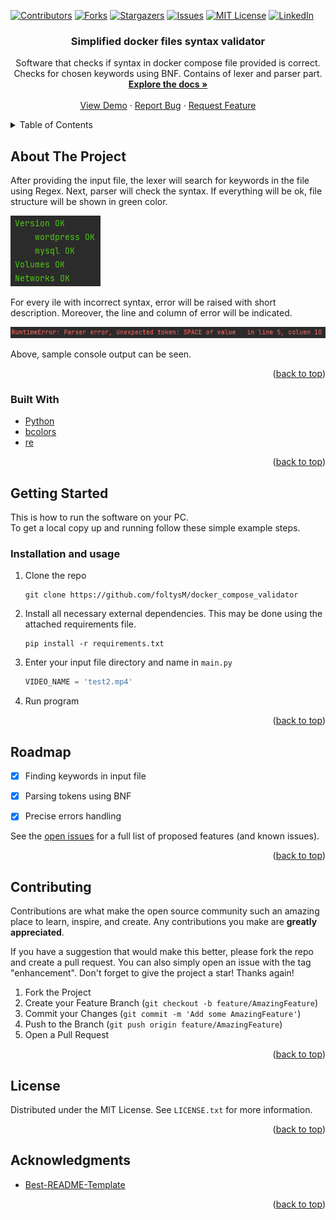 <div id="top"></div>
<!--
*** Thanks for checking out the Best-README-Template. If you have a suggestion
*** that would make this better, please fork the repo and create a pull request
*** or simply open an issue with the tag "enhancement".
*** Don't forget to give the project a star!
*** Thanks again! Now go create something AMAZING! :D
-->



<!-- PROJECT SHIELDS -->
<!--
*** I'm using markdown "reference style" links for readability.
*** Reference links are enclosed in brackets [ ] instead of parentheses ( ).
*** See the bottom of this document for the declaration of the reference variables
*** for contributors-url, forks-url, etc. This is an optional, concise syntax you may use.
*** https://www.markdownguide.org/basic-syntax/#reference-style-links
-->
[![Contributors][contributors-shield]][contributors-url]
[![Forks][forks-shield]][forks-url]
[![Stargazers][stars-shield]][stars-url]
[![Issues][issues-shield]][issues-url]
[![MIT License][license-shield]][license-url]
[![LinkedIn][linkedin-shield]][linkedin-url]


<div>
<h3 align="center">Simplified docker files syntax validator</h3>

  <p align="center">
    Software that checks if syntax in docker compose file provided is correct. Checks for chosen keywords using BNF. Contains of lexer and parser part.
    <br />
    <a href="https://github.com/foltysM/docker_compose_validator"><strong>Explore the docs »</strong></a>
    <br />
    <br />
    <a href="https://github.com/foltysM/docker_compose_validator">View Demo</a>
    ·
    <a href="https://github.com/foltysM/docker_compose_validator/issues">Report Bug</a>
    ·
    <a href="https://github.com/foltysM/docker_compose_validator/issues">Request Feature</a>
  </p>
</div>



<!-- TABLE OF CONTENTS -->
<details>
  <summary>Table of Contents</summary>
  <ol>
    <li>
      <a href="#about-the-project">About The Project</a>
      <ul>
        <li><a href="#built-with">Built With</a></li>
      </ul>
    </li>
    <li>
      <a href="#getting-started">Getting Started</a>
      <ul>
        <li><a href="#installation and usage">Installation and usage</a></li>
      </ul>
    </li>
    <li><a href="#usage">Usage</a></li>
    <li><a href="#roadmap">Roadmap</a></li>
    <li><a href="#contributing">Contributing</a></li>
    <li><a href="#license">License</a></li>
    <li><a href="#acknowledgments">Acknowledgments</a></li>
  </ol>
</details>



<!-- ABOUT THE PROJECT -->
## About The Project

After providing the input file, the lexer will search for keywords in the file using Regex. Next, parser will check the syntax. If everything will be ok, 
file structure will be shown in green color.  

![product-screenshot]

For every ile with incorrect syntax, error will be raised with short description. Moreover, the line and column of error will be indicated.

![product-screenshot2]

Above, sample console output can be seen. 



<p align="right">(<a href="#top">back to top</a>)</p>



### Built With

* [Python](https://www.python.org/)
* [bcolors](https://pypi.org/project/bcolors/)
* [re](https://docs.python.org/3/library/re.html)

<p align="right">(<a href="#top">back to top</a>)</p>



<!-- GETTING STARTED -->
## Getting Started

This is how to run the software on your PC. </br >
To get a local copy up and running follow these simple example steps.


### Installation and usage

1. Clone the repo
   ```commandline
   git clone https://github.com/foltysM/docker_compose_validator
   ```
2. Install all necessary external dependencies. This may be done using the attached requirements file.
   ```commandline
   pip install -r requirements.txt
   ```
3. Enter your input file directory and name in `main.py`
   ```python
   VIDEO_NAME = 'test2.mp4'
   ```
4. Run program

<p align="right">(<a href="#top">back to top</a>)</p>


<!-- ROADMAP -->
## Roadmap

- [x] Finding keywords in input file
- [x] Parsing tokens using BNF
- [x] Precise errors handling


See the [open issues](https://github.com/foltysM/docker_compose_validator/issues) for a full list of proposed features (and known issues).

<p align="right">(<a href="#top">back to top</a>)</p>



<!-- CONTRIBUTING -->
## Contributing

Contributions are what make the open source community such an amazing place to learn, inspire, and create. Any contributions you make are **greatly appreciated**.

If you have a suggestion that would make this better, please fork the repo and create a pull request. You can also simply open an issue with the tag "enhancement".
Don't forget to give the project a star! Thanks again!

1. Fork the Project
2. Create your Feature Branch (`git checkout -b feature/AmazingFeature`)
3. Commit your Changes (`git commit -m 'Add some AmazingFeature'`)
4. Push to the Branch (`git push origin feature/AmazingFeature`)
5. Open a Pull Request

<p align="right">(<a href="#top">back to top</a>)</p>



<!-- LICENSE -->
## License

Distributed under the MIT License. See `LICENSE.txt` for more information.

<p align="right">(<a href="#top">back to top</a>)</p>




<!-- ACKNOWLEDGMENTS -->
## Acknowledgments

* [Best-README-Template](https://github.com/othneildrew/Best-README-Template)

<p align="right">(<a href="#top">back to top</a>)</p>






<!-- MARKDOWN LINKS & IMAGES -->
<!-- https://www.markdownguide.org/basic-syntax/#reference-style-links -->
[contributors-shield]: https://img.shields.io/github/contributors/foltysM/docker_compose_validator.svg?style=for-the-badge
[contributors-url]: https://github.com/foltysM/docker_compose_validator/graphs/contributors
[forks-shield]: https://img.shields.io/github/forks/foltysM/docker_compose_validator.svg?style=for-the-badge
[forks-url]: https://github.com/foltysM/docker_compose_validator/network/members
[stars-shield]: https://img.shields.io/github/stars/foltysM/docker_compose_validator.svg?style=for-the-badge
[stars-url]: https://github.com/foltysM/docker_compose_validator/stargazers
[issues-shield]: https://img.shields.io/github/issues/foltysM/docker_compose_validator.svg?style=for-the-badge
[issues-url]: https://github.com/foltysM/docker_compose_validator/issues
[license-shield]: https://img.shields.io/github/license/foltysM/docker_compose_validator.svg?style=for-the-badge
[license-url]: https://github.com/foltysM/docker_compose_validator/blob/master/LICENSE.txt
[linkedin-shield]: https://img.shields.io/badge/-LinkedIn-black.svg?style=for-the-badge&logo=linkedin&colorB=555
[linkedin-url]: https://www.linkedin.com/in/michalfoltys/
[product-screenshot]: images/screenshot1.png
[product-screenshot2]: images/screenshot2.png